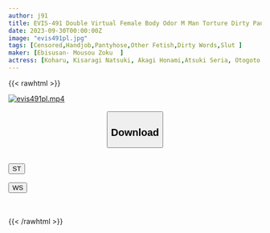 ```yaml
---
author: j91
title: EVIS-491 Double Virtual Female Body Odor M Man Torture Dirty Panty Job
date: 2023-09-30T00:00:00Z
image: "evis491pl.jpg"
tags: [Censored,Handjob,Pantyhose,Other Fetish,Dirty Words,Slut	]
maker: [Ebisusan- Mousou Zoku  ]
actress: [Koharu, Kisaragi Natsuki, Akagi Honami,Atsuki Seria, Otogoto Rui,Shirayuki Hime ,Yamaguchi Kasumi, Doumoto Mirai  ]
---
```



{{< rawhtml >}}

<div class="video" data-videoid="bQQeQ7qO2ySmxw">
    <a href="javascript:;">
        <img src="https://my.j91.asia/posts/evis491pl/evis491pl.jpg" width="WIDTH" height="HEIGHT" alt="evis491pl.mp4" loading="lazy">
    </a>
</div>

<script type="text/javascript" src="https://j91.asia/asset/on-demand-st.js"></script>

<br>
  <link rel="stylesheet" href="https://j91.asia/asset/bs5.css">
  
  <center>
  <button class="btn btn-primary" type="button" data-bs-toggle="collapse" data-bs-target=".multi-collapse" aria-expanded="false" aria-controls="multiCollapseExample1 multiCollapseExample2"><h2>Download</h2></button></center>
</p>
<div class="row">
  <div class="col">
    <div class="collapse multi-collapse" id="multiCollapseExample1">
      <div class="card card-body">
	      	      <br>
<div class="buttons">  
<a href="https://streamtape.to/v/bQQeQ7qO2ySmxw"><button class="btn-hover color-3"><i class="fa fa-download"></i> ST</button></a></div>
    </div>
  </div>
</div>
  <div class="col">
    <div class="collapse multi-collapse" id="multiCollapseExample2">
      <div class="card card-body">
	      <br>
<div class="buttons">
    <a href="https://wolfstream.tv/muq4jslkizcj"><button class="btn-hover color-9"><i class="fa fa-download"></i> WS</button></a></div>
<br><br>
      </div>
    </div>
  </div>
</div>

{{< /rawhtml >}}
